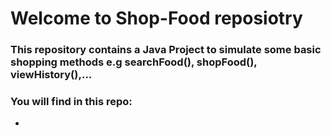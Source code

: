 # Welcome to Shop-Food reposiotry

### This repository contains a Java Project to simulate some basic shopping methods e.g searchFood(), shopFood(), viewHistory(),...

### You will find in this repo:
* 
